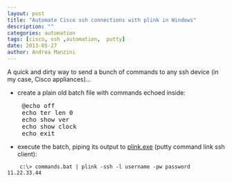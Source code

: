 ```yaml
---
layout: post
title: "Automate Cisco ssh connections with plink in Windows"
description: ""
categories: automation
tags: [cisco, ssh ,automation,  putty]
date: 2013-05-27
author: Andrea Manzini
---
```


A quick and dirty way to send a bunch of commands to any ssh device (in my case, Cisco appliances)...

* create a plain old batch file with commands echoed inside:

<pre>
    @echo off
    echo ter len 0
    echo show ver
    echo show clock
    echo exit
</pre>

* execute the batch, piping its output to [plink.exe](http://www.chiark.greenend.org.uk/~sgtatham/putty/download.html)
(putty command link ssh client):

 ```
     c:\> commands.bat | plink -ssh -l username -pw password  11.22.33.44
 ```
